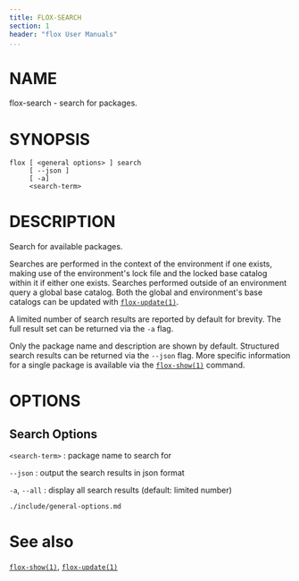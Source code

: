 ```yaml
---
title: FLOX-SEARCH
section: 1
header: "flox User Manuals"
...
```



# NAME

flox-search - search for packages.

# SYNOPSIS

```
flox [ <general options> ] search
     [ --json ]
     [ -a]
     <search-term>
```

# DESCRIPTION

Search for available packages.

Searches are performed in the context of the environment if one exists,
making use of the environment's lock file and the locked base catalog within it
if either one exists.
Searches performed outside of an environment query a global base catalog.
Both the global and environment's base catalogs can be updated with
[`flox-update(1)`](./flox-update.md).

A limited number of search results are reported by default for brevity.
The full result set can be returned via the `-a` flag.

Only the package name and description are shown by default.
Structured search results can be returned via the `--json` flag.
More specific information for a single package is available via the
[`flox-show(1)`](./flox-show.md) command.

# OPTIONS

## Search Options

`<search-term>`
:   package name to search for

`--json`
:   output the search results in json format

`-a`, `--all`
:   display all search results (default: limited number)

```{.include}
./include/general-options.md
```

# See also
[`flox-show(1)`](./flox-show.md),
[`flox-update(1)`](./flox-update.md)
